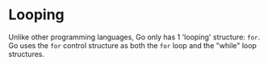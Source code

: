# Looping
Unlike other programming languages, Go only has 1 'looping' structure: `for`. Go uses the `for` control structure as both the `for` loop and the "while" loop structures.